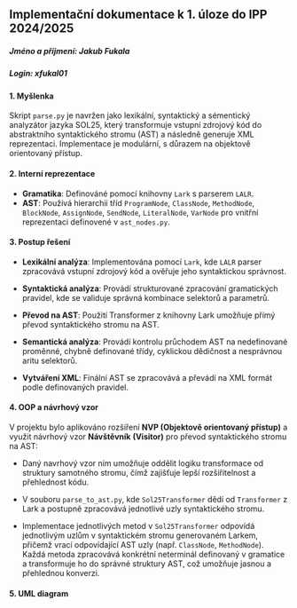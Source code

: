 ## Implementační dokumentace k 1. úloze do IPP 2024/2025

##### Jméno a příjmení: Jakub Fukala
##### Login: xfukal01

#### 1. Myšlenka

Skript `parse.py` je navržen jako lexikální, syntaktický a sémentický analyzátor jazyka SOL25, který transformuje vstupní zdrojový kód do abstraktního syntaktického stromu (AST) a následně generuje XML reprezentaci. Implementace je modulární, s důrazem na objektově orientovaný přístup.

#### 2. Interní reprezentace

- **Gramatika**: Definováné pomocí knihovny `Lark` s parserem `LALR`.
- **AST**: Používá hierarchii tříd `ProgramNode`, `ClassNode`, `MethodNode`, `BlockNode`, `AssignNode`, `SendNode`, `LiteralNode`, `VarNode` pro vnitřní reprezentaci definovené v `ast_nodes.py`.

#### 3. Postup řešení
- **Lexikální analýza**: Implementována pomocí `Lark`, kde `LALR` parser zpracovává vstupní zdrojový kód a ověřuje jeho syntaktickou správnost.

- **Syntaktická analýza**: Provádí strukturované zpracování gramatických pravidel, kde se validuje správná kombinace selektorů a parametrů.

- **Převod na AST**: Použití Transformer z knihovny Lark umožňuje přímý převod syntaktického stromu na AST.

- **Semantická analýza**: Provádí kontrolu průchodem AST na nedefinované proměnné, chybně definované třídy, cyklickou dědičnost a nesprávnou aritu selektorů.

- **Vytváření XML**: Finální AST se zpracovává a převádí na XML formát podle definovaných pravidel.

#### 4. OOP a návrhový vzor
V projektu bylo aplikováno rozšíření **NVP (Objektově orientovaný přístup)** a využit návrhový vzor **Návštěvník** **(Visitor)** pro převod syntaktického stromu na AST:

- Daný navrhový vzor ním umožňuje oddělit logiku transformace od struktury samotného stromu, čímž zajišťuje lepší rozšiřitelnost a přehlednost kódu.

- V souboru `parse_to_ast.py`, kde `Sol25Transformer` dědí od `Transformer` z Lark a postupně zpracovává jednotlivé uzly syntaktického stromu.

- Implementace jednotlivých metod v `Sol25Transformer` odpovídá jednotlivým uzlům v syntaktickém stromu generovaném Larkem, přičemž vrací odpovídající AST uzly (např. `ClassNode`, `MethodNode`). Každá metoda zpracovává konkrétní neterminál definovaný v gramatice a transformuje ho do správné struktury AST, což umožňuje jasnou a přehlednou konverzi.

#### 5. UML diagram